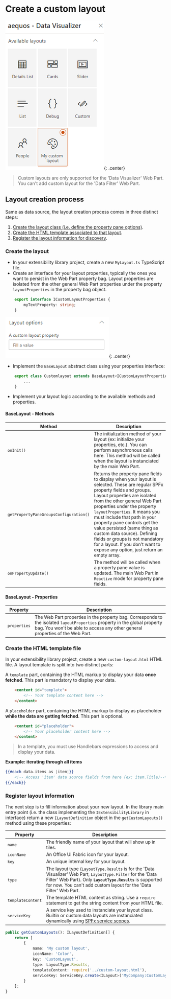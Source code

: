 # Create a custom layout

!["Custom layout"](../../assets/extensibility/layout/custom_layout.png){: .center}

> Custom layouts are only supported for the 'Data Visualizer' Web Part. You can't add custom layout for the 'Data Filter' Web Part.

## Layout creation process

Same as data source, the layout creation process comes in three distinct steps:

1. [Create the layout class (i.e. define the property pane options)](#create-the-layout).
2. [Create the HTML template associated to that layout](#create-the-html-template-file).
2. [Register the layout information for discovery](#register-layout-information).

### Create the layout

* In your extensibility library project, create a new `MyLayout.ts` TypeScript file.
* Create an interface for your layout properties, typically the ones you want to persist in the Web Part property bag. Layout properties are isolated from the other general Web Part properties under the property `layoutProperties` in the property bag object.
```typescript
    export interface ICustomLayoutProperties {
        myTextProperty: string;
    }
```

!["Custom layout properties"](../../assets/extensibility/layout/layout_properties.png){: .center}

* Implement the `BaseLayout` abstract class using your properties interface:
```typescript
    export class Customlayout extends BaseLayout<ICustomLayoutProperties> {
        ...
    }
```

* Implement your layout logic according to the available methods and properties.

#### BaseLayout - Methods

| Method | Description |
| --------- | ---------- |
| `onInit()`| The initialization method of your layout (ex: initialize your properties, etc.). You can perform asynchronous calls here. This method will be called when the layout is instanciated by the main Web Part.
| `getPropertyPaneGroupsConfiguration()` | Returns the property pane fields to display when your layout is selected. These are regular SPFx property fields and groups. Layout properties are isolated from the other general Web Part properties under the property `layoutProperties`. It means you must include that path in your property pane controls get the value persisted (same thing as custom data source). Defining fields or groups is not mandatory for a layout. If you don't want to expose any option, just return an empty array.
| `onPropertyUpdate()` | The method will be called when a property pane value is updated. The main Web Part in `Reactive` mode for property pane fields.

#### BaseLayout - Properties

| Property | Description |
| --------- | ---------- |
| `properties`    | The Web Part properties in the property bag. Corresponds to the isolated `layoutProperties` property in the global property bag. You won't be able to access any other general properties of the Web Part.

### Create the HTML template file

In your extensibility library project, create a new `custom-layout.html` HTML file. A layout template is split into two distinct parts:

A `template` part, containing the HTML markup to display your data **once fetched**. This part is mandatory to display your data.

```html
    <content id="template">
        <!-- Your template content here -->
    </content>
```

A `placeholder` part, containing the HTML markup to display as placeholder **while the data are getting fetched**. This part is optional.

```html
    <content id="placeholder">
        <!-- Your placeholder content here -->
    </content>
```

> In a template, you must use Handlebars expressions to access and display your data.

**Example: iterating through all items**

```handlebars
{{#each data.items as |item|}}
    <!-- Access 'item' data source fields from here (ex: item.Title)-->
{{/each}}
```

### Register layout information

The next step is to fill information about your new layout. In the library main entry point (i.e. the class implementing the `IExtensibilityLibrary` in interface) return a new `ILayoutDefinition` object in the `getCustomLayouts()` method using these properties: 

| Property | Description |
| --------- | ---------- |
| `name` | The friendly name of your layout that will show up in tiles.
| `iconName` | An Office UI Fabric icon for your layout.
| `key` | An unique internal key for your layout.
| `type` | The layout type (`LayoutType.Results` is for the 'Data Visualizer' Web Part, `LayoutType.Filter` for the 'Data Filter' Web Part). Only **`LayoutType.Results`** is supported for now. You can't add custom layout for the 'Data Filter' Web Part.
| `templateContent` | The template HTML content as string. Use a `require` statement to get the string content from your HTML file.
| `serviceKey` | A service key used to instanciate your layout class. Builtin or custom data layouts are instanciated dynamically using [SPFx service scopes](https://docs.microsoft.com/en-us/javascript/api/sp-core-library/servicescope?view=sp-typescript-latest).

```typescript
public getCustomLayouts(): ILayoutDefinition[] {
    return [
        {
            name: 'My custom layout',
            iconName: 'Color',
            key: 'CustomLayout',
            type: LayoutType.Results,
            templateContent: require('../custom-layout.html'),
            serviceKey: ServiceKey.create<ILayout>('MyCompany:CustomLayout', Customlayout)
        }
    ];
}
```